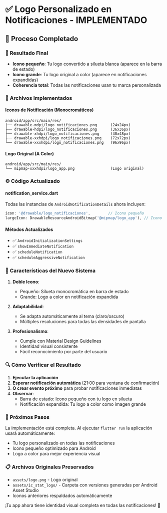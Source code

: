 # ✅ Logo Personalizado en Notificaciones - IMPLEMENTADO

## 🎯 **Proceso Completado**

### 📱 **Resultado Final**
- **Icono pequeño**: Tu logo convertido a silueta blanca (aparece en la barra de estado)
- **Icono grande**: Tu logo original a color (aparece en notificaciones expandidas)
- **Coherencia total**: Todas las notificaciones usan tu marca personalizada

### 🔧 **Archivos Implementados**

#### **Iconos de Notificación (Monocromáticos)**
```
android/app/src/main/res/
├── drawable-mdpi/logo_notificaciones.png      (24x24px)
├── drawable-hdpi/logo_notificaciones.png      (36x36px)
├── drawable-xhdpi/logo_notificaciones.png     (48x48px)
├── drawable-xxhdpi/logo_notificaciones.png    (72x72px)
└── drawable-xxxhdpi/logo_notificaciones.png   (96x96px)
```

#### **Logo Original (A Color)**
```
android/app/src/main/res/
└── mipmap-xxxhdpi/logo_app.png                (Logo original)
```

### ⚙️ **Código Actualizado**

#### **notification_service.dart**
Todas las instancias de `AndroidNotificationDetails` ahora incluyen:
```dart
icon: '@drawable/logo_notificaciones',        // Icono pequeño
largeIcon: DrawableResourceAndroidBitmap('@mipmap/logo_app'), // Icono grande
```

#### **Métodos Actualizados**
- ✅ `AndroidInitializationSettings`
- ✅ `showImmediateNotification`
- ✅ `scheduleNotification`
- ✅ `scheduleAggressiveNotification`

### 🎨 **Características del Nuevo Sistema**

1. **Doble Icono**:
   - Pequeño: Silueta monocromática en barra de estado
   - Grande: Logo a color en notificación expandida

2. **Adaptabilidad**:
   - Se adapta automáticamente al tema (claro/oscuro)
   - Múltiples resoluciones para todas las densidades de pantalla

3. **Profesionalismo**:
   - Cumple con Material Design Guidelines
   - Identidad visual consistente
   - Fácil reconocimiento por parte del usuario

### 🔍 **Cómo Verificar el Resultado**

1. **Ejecutar la aplicación**
2. **Esperar notificación automática** (21:00 para ventana de confirmación)
3. **O crear evento próximo** para probar notificaciones inmediatas
4. **Observar**:
   - Barra de estado: Icono pequeño con tu logo en silueta
   - Notificación expandida: Tu logo a color como imagen grande

### 🚀 **Próximos Pasos**

La implementación está completa. Al ejecutar `flutter run` la aplicación usará automáticamente:
- Tu logo personalizado en todas las notificaciones
- Icono pequeño optimizado para Android
- Logo a color para mejor experiencia visual

### 📋 **Archivos Originales Preservados**
- `assets/logo.png` - Logo original
- `assets/ic_stat_logo/` - Carpeta con versiones generadas por Android Asset Studio
- Iconos anteriores respaldados automáticamente

¡Tu app ahora tiene identidad visual completa en todas las notificaciones! 🎉
